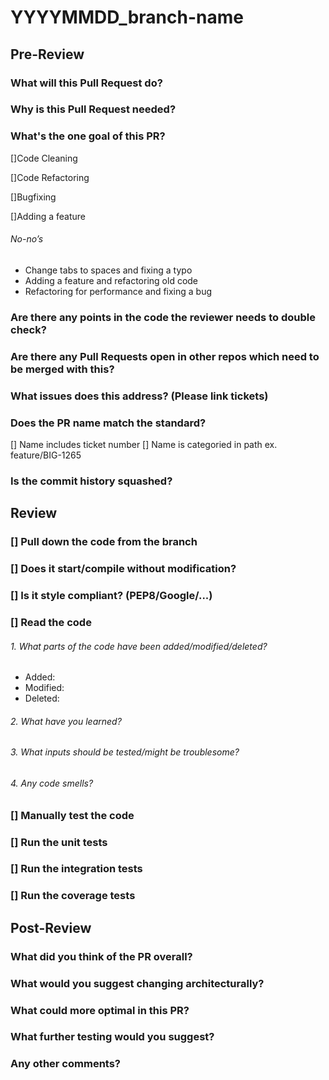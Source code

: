 # YYYYMMDD_branch-name

## Pre-Review
### What will this Pull Request do?

### Why is this Pull Request needed?

### What's the one goal of this PR?

[]Code Cleaning

[]Code Refactoring

[]Bugfixing

[]Adding a feature

###### No-no’s
* Change tabs to spaces and fixing a typo
* Adding a feature and refactoring old code
* Refactoring for performance and fixing a bug

### Are there any points in the code the reviewer needs to double check?

### Are there any Pull Requests open in other repos which need to be merged with this?

### What issues does this address? (Please link tickets)

### Does the PR name match the standard?
[] Name includes ticket number
[] Name is categoried in path ex. feature/BIG-1265

### Is the commit history squashed?

## Review
### [] Pull down the code from the branch
### [] Does it start/compile without modification?
### [] Is it style compliant? (PEP8/Google/...)
### [] Read the code
###### 1. What parts of the code have been added/modified/deleted?
* Added: 
* Modified:
* Deleted:

###### 2. What have you learned?

###### 3. What inputs should be tested/might be troublesome?

###### 4. Any code smells?
### [] Manually test the code
### [] Run the unit tests
### [] Run the integration tests
### [] Run the coverage tests

## Post-Review
### What did you think of the PR overall?

### What would you suggest changing architecturally?

### What could more optimal in this PR?

### What further testing would you suggest?

### Any other comments?






